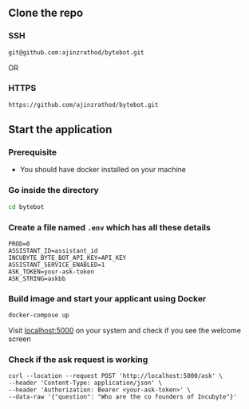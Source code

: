 ## Clone the repo

### SSH
```bash
git@github.com:ajinzrathod/bytebot.git
```

OR

### HTTPS
```bash
https://github.com/ajinzrathod/bytebot.git
```

## Start the application

### Prerequisite
* You should have docker installed on your machine

### Go inside the directory
```bash
cd bytebot
```

### Create a file named `.env` which has all these details
```.env
PROD=0
ASSISTANT_ID=assistant_id
INCUBYTE_BYTE_BOT_API_KEY=API_KEY
ASSISTANT_SERVICE_ENABLED=1
ASK_TOKEN=your-ask-token
ASK_STRING=askbb
```

### Build image and start your applicant using Docker
```bash
docker-compose up
```

Visit [localhost:5000](localhost:5000) on your system and check if you see the welcome screen

### Check if the ask request is working

```curl
curl --location --request POST 'http://localhost:5000/ask' \
--header 'Content-Type: application/json' \
--header 'Authorization: Bearer <your-ask-token>' \
--data-raw '{"question": "Who are the co founders of Incubyte"}'
```
